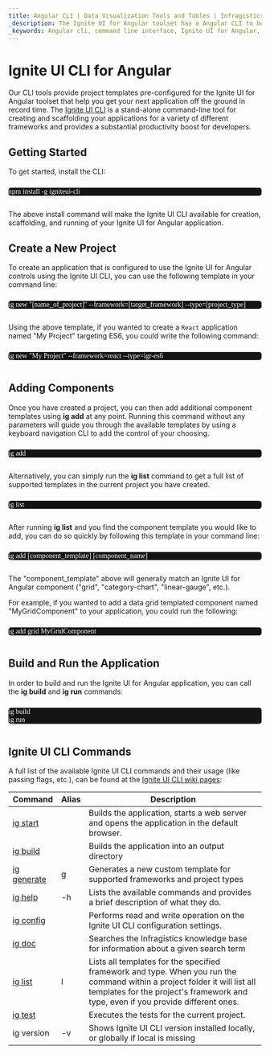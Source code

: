 ```yaml
---
title: Angular CLI | Data Visualization Tools and Tables | Infragistics
_description: The Ignite UI for Angular toolset has a Angular CLI to help you boost productivity and get your project started quickly. Create a Ignite UI for Angular application now!
_keywords: Angular cli, command line interface, Ignite UI for Angular, Infragistics
---
```


# Ignite UI CLI for Angular

Our CLI tools provide project templates pre-configured for the Ignite UI for Angular toolset that help you get your next application off the ground in record time. The <a href="https://github.com/IgniteUI/igniteui-cli/blob/master/README.md#generate-ignite-ui-for-react-project" target="_blank">Ignite UI CLI</a> is a stand-alone command-line tool for creating and scaffolding your applications for a variety of different frameworks and provides a substantial productivity boost for developers.

## Getting Started

To get started, install the CLI:

<pre style="background:#141414;color:white;display:inline-block;padding:16x;margin-top:10px;font-family:'Consolas';border-radius:5px;width:100%">
npm install -g igniteui-cli
</pre>

The above install command will make the Ignite UI CLI available for creation, scaffolding, and running of your Ignite UI for Angular application.

## Create a New Project

To create an application that is configured to use the Ignite UI for Angular controls using the Ignite UI CLI, you can use the following template in your command line:

<pre style="background:#141414;color:white;display:inline-block;padding:16x;margin-top:10px;font-family:'Consolas';border-radius:5px;width:100%">
ig new "[name_of_project]" --framework=[target_framework] --type=[project_type]
</pre>

Using the above template, if you wanted to create a `React` application named "My Project" targeting ES6, you could write the following command:

<pre style="background:#141414;color:white;display:inline-block;padding:16x;margin-top:10px;font-family:'Consolas';border-radius:5px;width:100%">
ig new "My Project" --framework=react --type=igr-es6
</pre>

## Adding Components

Once you have created a project, you can then add additional component templates using **ig add** at any point. Running this command without any parameters will guide you through the available templates by using a keyboard navigation CLI to add the control of your choosing.

<pre style="background:#141414;color:white;display:inline-block;padding:16x;margin-top:10px;font-family:'Consolas';border-radius:5px;width:100%">
ig add
</pre>

Alternatively, you can simply run the **ig list** command to get a full list of supported templates in the current project you have created.

<pre style="background:#141414;color:white;display:inline-block;padding:16x;margin-top:10px;font-family:'Consolas';border-radius:5px;width:100%">
ig list
</pre>

After running **ig list** and you find the component template you would like to add, you can do so quickly by following this template in your command line:

<pre style="background:#141414;color:white;display:inline-block;padding:16x;margin-top:10px;font-family:'Consolas';border-radius:5px;width:100%">
ig add [component_template] [component_name]
</pre>

The "component\_template" above will generally match an Ignite UI for Angular component ("grid", "category-chart", "linear-gauge", etc.).

For example, if you wanted to add a data grid templated component named "MyGridComponent" to your application, you could run the following:

<pre style="background:#141414;color:white;display:inline-block;padding:16x;margin-top:10px;font-family:'Consolas';border-radius:5px;width:100%">
ig add grid MyGridComponent
</pre>

## Build and Run the Application

In order to build and run the Ignite UI for Angular application, you can call the **ig build** and **ig run** commands:

<pre style="background:#141414;color:white;display:inline-block;padding:16x;margin-top:10px;font-family:'Consolas';border-radius:5px;width:100%">
ig build
ig run
</pre>

## Ignite UI CLI Commands

A full list of the available Ignite UI CLI commands and their usage (like passing flags, etc.), can be found at the [Ignite UI CLI wiki pages](https://github.com/igniteui/igniteui-cli/wiki):

| Command                                                               | Alias | Description                                                                                                                                                                                                     |
| --------------------------------------------------------------------- | ----- | --------------------------------------------------------------------------------------------------------------------------------------------------------------------------------------------------------------- |
| [ig start](https://github.com/igniteui/igniteui-cli/wiki/start)       |       | Builds the application, starts a web server and opens the application in the default browser.                                                                                                                   |
| [ig build](https://github.com/igniteui/igniteui-cli/wiki/build)       |       | Builds the application into an output directory                                                                                                                                                                 |
| [ig generate](https://github.com/igniteui/igniteui-cli/wiki/generate) | g     | Generates a new custom template for supported frameworks and project types                                                                                                                                      |
| [ig help](https://github.com/igniteui/igniteui-cli/wiki/help)         | -h    | Lists the available commands and provides a brief description of what they do.                                                                                                                                  |
| [ig config](https://github.com/igniteui/igniteui-cli/wiki/config)     |       | Performs read and write operation on the Ignite UI CLI configuration settings.                                                                                                                                  |
| [ig doc](https://github.com/igniteui/igniteui-cli/wiki/doc)           |       | Searches the Infragistics knowledge base for information about a given search term                                                                                                                              |
| [ig list](https://github.com/igniteui/igniteui-cli/wiki/list)         | l     | Lists all templates for the specified framework and type. When you run the command within a project folder it will list all templates for the project's framework and type, even if you provide different ones. |
| [ig test](https://github.com/igniteui/igniteui-cli/wiki/test)         |       | Executes the tests for the current project.                                                                                                                                                                     |
| ig version                                                            | -v    | Shows Ignite UI CLI version installed locally, or globally if local is missing                                                                                                                                  |
